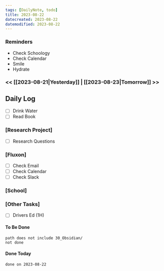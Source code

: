 ```yaml
---
tags: [DailyNote, todo]
title: 2023-08-22
datecreated: 2023-08-22
datemodified: 2023-08-22
---
```


### Reminders
- Check Schoology
- Check Calendar
- Smile
- Hydrate

### << [[2023-08-21|Yesterday]] | [[2023-08-23|Tomorrow]] >>

## Daily Log

- [ ] Drink Water
- [ ] Read Book

### [Research Project]

 - [ ] Research Questions

### [Fluxon]

- [ ] Check Email
- [ ] Check Calendar
- [ ] Check Slack

### [School]

### [Other Tasks]

- [ ] Drivers Ed (1H)

#### To Be Done

```tasks
path does not include 30_Obsidian/
not done
```

#### Done Today

```tasks
done on 2023-08-22
```